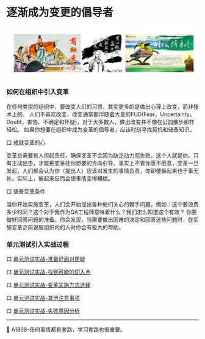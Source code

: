 
# 逐渐成为变更的倡导者

![](resFiles/r3/变更.png)



### 如何在组织中引入变革

在任何类型的组织中，要改变人们的习惯，其实更多的是做出心理上改变，而非技术上的。
人们不喜欢改变，改变通常都伴随着大量的FUD(Fear，Uncertainty，Doubt，害怕、不确定和怀疑)，对于大多数人，做出改变并不像在公园散步那样轻松。
如果你想要在组织中成为变革的倡导者，应该时刻寻找契机和储备知识。

口 成就变革的心

变革总需要有人担起责任，确保变革不会因为缺乏动力而失败，这个人就是你。只有主动出击，才能把变革往你想要的方向引导。事实上不管你愿不愿意，变革一旦发起，人们都会认为你（提出人）应该对发生的事情负责，你即便躲起来也于事无补。实际上，躲起来反而会使事情变得糟糕。

口 储备变革条件

当你开始实施变革，人们会开始提出各种他们关心的棘手问题。例如：这个要浪费多少时间？这个对于我作为QA工程师意味着什么？我们怎么知道这个有效？
你要做好回答问题的准备。你会发现，当需要做出困难的决定和回答这些问题时，在实施变革之前说服组织内的人对你会有极大的帮助。


### 单元测试引入实战过程

口 [单元测试实战-准备好面对质疑](books/逐渐成为变革的倡导者-准备好面对质疑.md)

口 [单元测试实战-找到可能的切入点](books/逐渐成为变革的倡导者-找到可能的切入点.md)

口 [单元测试实战-变革实施方式选择](books/逐渐成为变革的倡导者-变革实施方式选择.md)

口 [单元测试实战-其他注意事项](books/逐渐成为变革的倡导者-其他注意事项.md)

口 [单元测试实战-失败原因分析](books/逐渐成为变革的倡导者-失败原因分析.md)

* * *
:bell: A1808-任何事情都有套路，学习套路也很重要。
